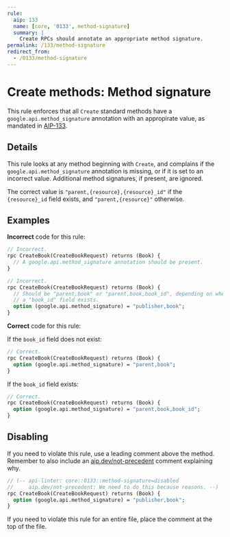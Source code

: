 ```yaml
---
rule:
  aip: 133
  name: [core, '0133', method-signature]
  summary: |
    Create RPCs should annotate an appropriate method signature.
permalink: /133/method-signature
redirect_from:
  - /0133/method-signature
---
```


# Create methods: Method signature

This rule enforces that all `Create` standard methods have a
`google.api.method_signature` annotation with an appropirate value, as mandated
in [AIP-133][].

## Details

This rule looks at any method beginning with `Create`, and complains if the
`google.api.method_signature` annotation is missing, or if it is set to an
incorrect value. Additional method signatures, if present, are ignored.

The correct value is `"parent,{resource},{resource}_id"` if the `{resource}_id`
field exists, and `"parent,{resource}"` otherwise.

## Examples

**Incorrect** code for this rule:

```proto
// Incorrect.
rpc CreateBook(CreateBookRequest) returns (Book) {
  // A google.api.method_signature annotation should be present.
}
```

```proto
// Incorrect.
rpc CreateBook(CreateBookRequest) returns (Book) {
  // Should be "parent,book" or "parent,book,book_id", depending on whether
  // a "book_id" field exists.
  option (google.api.method_signature) = "publisher,book";
}
```

**Correct** code for this rule:

If the `book_id` field does not exist:

```proto
// Correct.
rpc CreateBook(CreateBookRequest) returns (Book) {
  option (google.api.method_signature) = "parent,book";
}
```

If the `book_id` field exists:

```proto
// Correct.
rpc CreateBook(CreateBookRequest) returns (Book) {
  option (google.api.method_signature) = "parent,book,book_id";
}
```

## Disabling

If you need to violate this rule, use a leading comment above the method.
Remember to also include an [aip.dev/not-precedent][] comment explaining why.

```proto
// (-- api-linter: core::0133::method-signature=disabled
//     aip.dev/not-precedent: We need to do this because reasons. --)
rpc CreateBook(CreateBookRequest) returns (Book) {
  option (google.api.method_signature) = "publisher,book";
}
```

If you need to violate this rule for an entire file, place the comment at the
top of the file.

[aip-133]: https://aip.dev/133
[aip.dev/not-precedent]: https://aip.dev/not-precedent
